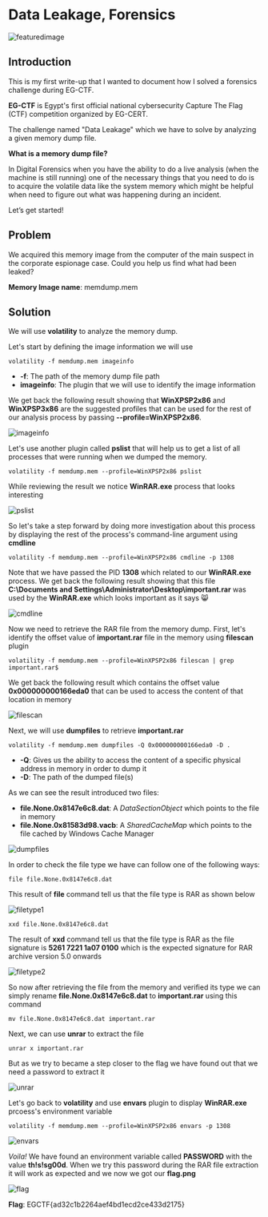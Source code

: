 # Data Leakage, Forensics

![featuredimage](assets/digital_forensics.jpg)

## Introduction

This is my first write-up that I wanted to document how I solved a forensics challenge during EG-CTF.

**EG-CTF** is Egypt's first official national cybersecurity Capture The Flag (CTF) competition organized by EG-CERT.

The challenge named "Data Leakage" which we have to solve by analyzing a given memory dump file.

**What is a memory dump file?**

In Digital Forensics when you have the ability to do a live analysis (when the machine is still running) one of the necessary things that you need to do is to acquire the volatile data like the system memory which might be helpful when need to figure out what was happening during an incident.

Let’s get started!

## Problem

We acquired this memory image from the computer of the main suspect in  the corporate espionage case. Could you help us find what had been leaked?

**Memory Image name**: memdump.mem

## Solution

We will use **volatility** to analyze the memory dump.

Let's start by defining the image information we will use

```
volatility -f memdump.mem imageinfo
```

- **-f**: The path of the memory dump file path
- **imageinfo**: The plugin that we will use to identify the image information

We get back the following result showing that **WinXPSP2x86** and **WinXPSP3x86** are the suggested profiles that can be used for the rest of our analysis process by passing **--profile=WinXPSP2x86**.

![imageinfo](assets/data-leakage01.png)

Let's use another plugin called **pslist** that will help us to get a list of all processes that were running when we dumped the memory.

```
volatility -f memdump.mem --profile=WinXPSP2x86 pslist
```

While reviewing the result we notice **WinRAR.exe** process that looks interesting

![pslist](assets/data-leakage02.png)

So let's take a step forward by doing more investigation about this process by displaying the rest of the process's command-line argument using **cmdline**

```
volatility -f memdump.mem --profile=WinXPSP2x86 cmdline -p 1308
```
Note that we have passed the PID **1308** which related to our **WinRAR.exe** process. We get back the following result showing that this file **C:\Documents and Settings\Administrator\Desktop\important.rar** was used by the **WinRAR.exe** which looks important as it says :smile_cat:

![cmdline](assets/data-leakage03.png)

Now we need to retrieve the RAR file from the memory dump. First, let's identify the offset value of **important.rar** file in the memory using **filescan** plugin

```
volatility -f memdump.mem --profile=WinXPSP2x86 filescan | grep important.rar$
```

We get back the following result which contains the offset value **0x000000000166eda0** that can be used to access the content of that location in memory

![filescan](assets/data-leakage04.png)

Next, we will use **dumpfiles** to retrieve **important.rar**
```
volatility -f memdump.mem dumpfiles -Q 0x000000000166eda0 -D .
```
- **-Q**: Gives us the ability to access the content of a specific physical address in memory in order to dump it
- **-D**: The path of the dumped file(s)

As we can see the result introduced two files:
-  **file.None.0x8147e6c8.dat**: A *DataSectionObject* which points to the file in memory
- **file.None.0x81583d98.vacb**: A *SharedCacheMap* which points to the file cached by Windows Cache Manager

![dumpfiles](assets/data-leakage05.png)

In order to check the file type we have can follow one of the following ways:

```
file file.None.0x8147e6c8.dat
```
This result of **file** command tell us that the file type is RAR as shown below

![filetype1](assets/data-leakage06.png)

```
xxd file.None.0x8147e6c8.dat
```
The result of **xxd** command tell us that the file type is RAR as the file signature is **5261 7221 1a07 0100** which is the expected signature for RAR archive version 5.0 onwards

![filetype2](assets/data-leakage07.png)

So now after retrieving the file from the memory and verified its type we can simply rename **file.None.0x8147e6c8.dat** to **important.rar** using this command
```
mv file.None.0x8147e6c8.dat important.rar
```

Next, we can use **unrar** to extract the file

```
unrar x important.rar
```
But as we try to became a step closer to the flag we have found out that we need a password to extract it

![unrar](assets/data-leakage08.png)

Let's go back to **volatility** and use **envars** plugin to display **WinRAR.exe** prcoess's environment variable
```
volatility -f memdump.mem --profile=WinXPSP2x86 envars -p 1308
```
![envars](assets/data-leakage09.png)

*Voila!* We have found an environment variable called **PASSWORD** with the value **th!s!sg00d**. When we try this password during the RAR file extraction it will work as expected and we now we got our **flag.png**

![flag](assets/data-leakage10.png)

**Flag**: EGCTF{ad32c1b2264aef4bd1ecd2ce433d2175}


